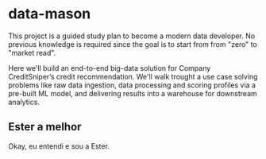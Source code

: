 # data-mason

This project is a guided study plan to become a modern data developer. No previous knowledge is required since the goal is to start from from "zero" to "market read".

Here we'll build an end-to-end big-data solution for Company CreditSniper’s credit recommendation. We'll walk trought a use case solving problems like raw data ingestion, data processing and scoring profiles via a pre-built ML model, and delivering results into a warehouse for downstream analytics.

## Ester a melhor
Okay, eu entendi e sou a Ester.